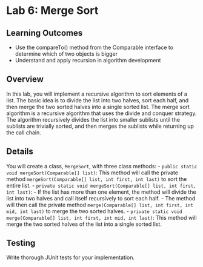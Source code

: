 # Lab 6: Merge Sort

## Learning Outcomes
 - Use the compareTo() method from the Comparable interface to determine which of two objects is bigger
 - Understand and apply recursion in algorithm development

## Overview
In this lab, you will implement a recursive algorithm to sort elements of a list. The basic idea is to divide the list into two halves, sort each half, and then merge the two sorted halves into a single sorted list. The merge sort algorithm is a recursive algorithm that uses the divide and conquer strategy. The algorithm recursively divides the list into smaller sublists until the sublists are trivially sorted, and then merges the sublists while returning up the call chain.

## Details
You will create a class, `MergeSort`, with three class methods:
    - `public static void mergeSort(Comparable[] list)`: This method will call the private method `mergeSort(Comparable[] list, int first, int last)` to sort the entire list.
    - `private static void mergeSort(Comparable[] list, int first, int last)`:
        - If the list has more than one element, the method will divide the list into two halves and call itself recursively to sort each half.
        - The method will then call the private method `merge(Comparable[] list, int first, int mid, int last)` to merge the two sorted halves.
    - `private static void merge(Comparable[] list, int first, int mid, int last)`: This method will merge the two sorted halves of the list into a single sorted list.

## Testing
Write thorough JUnit tests for your implementation.